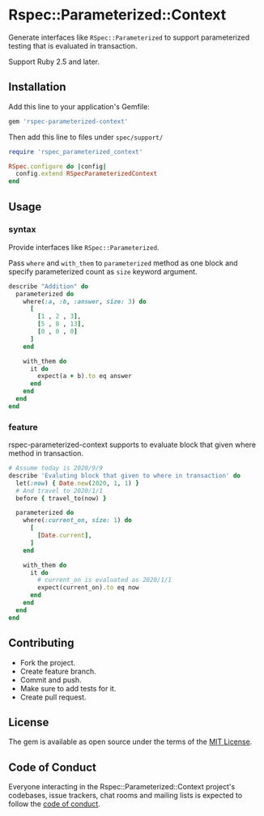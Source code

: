 # Rspec::Parameterized::Context

Generate interfaces like `RSpec::Parameterized` to support parameterized testing that is evaluated in transaction.

Support Ruby 2.5 and later.

## Installation

Add this line to your application's Gemfile:

```ruby
gem 'rspec-parameterized-context'
```

Then add this line to files under `spec/support/`

```ruby
require 'rspec_parameterized_context'

RSpec.configure do |config|
  config.extend RSpecParameterizedContext
end
```

## Usage

### syntax

Provide interfaces like `RSpec::Parameterized`.

Pass `where` and `with_them` to `parameterized` method as one block and specify parameterized count as `size` keyword argument.

```ruby
describe "Addition" do
  parameterized do
    where(:a, :b, :answer, size: 3) do
      [
        [1 , 2 , 3],
        [5 , 8 , 13],
        [0 , 0 , 0]
      ]
    end

    with_them do
      it do
        expect(a + b).to eq answer
      end
    end
  end
end
```

### feature

rspec-parameterized-context supports to evaluate block that given where method in transaction.

```ruby
# Assume today is 2020/9/9
describe 'Evaluting block that given to where in transaction' do
  let(:now) { Date.new(2020, 1, 1) }
  # And travel to 2020/1/1
  before { travel_to(now) }

  parameterized do
    where(:current_on, size: 1) do
      [
        [Date.current],
      ]
    end

    with_them do
      it do
        # current_on is evaluated as 2020/1/1
        expect(current_on).to eq now
      end
    end
  end
end
```


## Contributing

- Fork the project.
- Create feature branch.
- Commit and push.
- Make sure to add tests for it.
- Create pull request.

## License

The gem is available as open source under the terms of the [MIT License](https://opensource.org/licenses/MIT).

## Code of Conduct

Everyone interacting in the Rspec::Parameterized::Context project's codebases, issue trackers, chat rooms and mailing lists is expected to follow the [code of conduct](https://github.com/[USERNAME]/rspec-parameterized-context/blob/master/CODE_OF_CONDUCT.md).
